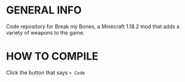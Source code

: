 # GENERAL INFO
Code repository for Break my Bones, a Minecraft 1.18.2 mod that adds a variety of weapons to the game.

# HOW TO COMPILE
Click the button that says `> Code`
